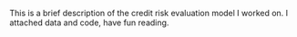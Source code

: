 This is a brief description of the credit risk evaluation model I worked on.
I attached data and code, have fun reading.
